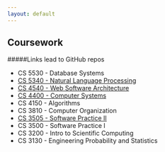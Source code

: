 ```yaml
---
layout: default
---
```


## Coursework
#####Links lead to GitHub repos

*   CS 5530 - Database Systems
*   [CS 5340 - Natural Language Processing](https://github.com/psshyu/CS5340)
*   [CS 4540 - Web Software Architecture](https://github.com/psshyu/CS4540)
*   [CS 4400 - Computer Systems](https://github.com/psshyu/CS4400)
*   CS 4150 - Algorithms
*   CS 3810 - Computer Organization
*   [CS 3505 - Software Practice II](https://github.com/psshyu/CS3505)
*   CS 3500 - Software Practice I
*   CS 3200 - Intro to Scientific Computing
*   CS 3130 - Engineering Probability and Statistics